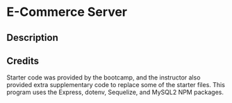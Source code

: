 # E-Commerce Server

## Description

## Credits
Starter code was provided by the bootcamp, and the instructor also provided extra supplementary code to replace some of the starter files. This program uses the Express, dotenv, Sequelize, and MySQL2 NPM packages.